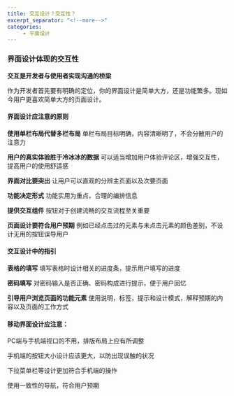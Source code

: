 ```yaml
---
title: 交互设计？交互性？
excerpt_separator: "<!--more-->"
categories:
     - 平面设计
---
```


### 界面设计体现的交互性
<!--more-->
**交互是开发者与使用者实现沟通的桥梁**

作为开发者首先要有明确的定位，你的界面设计是简单大方，还是功能繁多。现如今用户更喜欢简单大方的页面设计。

#### 界面设计应注意的原则

 **使用单栏布局代替多栏布局** 单栏布局目标明确，内容清晰明了，不会分散用户的注意力

 **用户的真实体验胜于冷冰冰的数据** 可以适当增加用户体验评论区，增强交互性，提高用户的使用舒适感

 **界面对比要突出** 让用户可以直观的分辨主页面以及次要页面

 **功能决定形式** 功能实用为重点，合理的编排信息

 **提供交互组件** 按钮对于创建流畅的交互流程至关重要

 **页面设计要符合用户预期** 例如已经点击过的元素与未点击元素的颜色差别，不设计无用的按钮误导用户 

#### 交互设计中的指引

**表格的填写** 填写表格时设计相关的进度条，提示用户填写的进度

**密码填写** 对密码输入是否正确、密码构成进行提示，便于用户回忆

**引导用户浏览页面的功能元素** 使用说明，标签，提示和设计模式，解释预期的内容以及页面的工作方式

#### 移动界面设计应注意：

PC端与手机端视口的不用，排版布局上应有所调整

手机端的按钮大小设计应该更大，以防出现误触的状况

下拉菜单栏等设计更加符合手机端的操作

使用一致性的导航，符合用户预期
